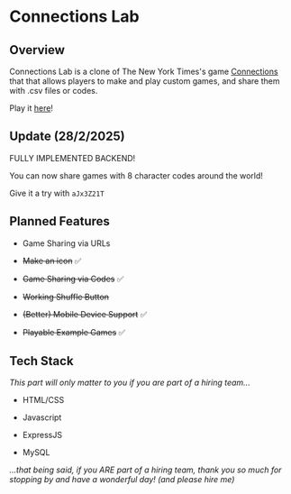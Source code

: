 # Connections Lab

## Overview

Connections Lab is a clone of The New York Times's game [Connections](https://www.nytimes.com/games/connections) that that allows players to make and play custom games, and share them with .csv files or codes.

Play it [here](https://connectionslab.xyz/)!

## Update (28/2/2025)

FULLY IMPLEMENTED BACKEND!

You can now share games with 8 character codes around the world! 

Give it a try with `aJx3Z21T`

## Planned Features

- Game Sharing via URLs

- ~~Make an icon~~ ✅

- ~~Game Sharing via Codes~~ ✅
  
- ~~Working Shuffle Button~~

- ~~(Better) Mobile Device Support~~ ✅

- ~~Playable Example Games~~ ✅

## Tech Stack

*This part will only matter to you if you are part of a hiring team...*

- HTML/CSS

- Javascript

- ExpressJS

- MySQL

*...that being said, if you ARE part of a hiring team, thank you so much for stopping by and have a wonderful day! (and please hire me)*
